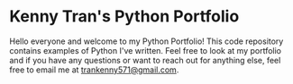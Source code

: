 # Kenny Tran's Python Portfolio
Hello everyone and welcome to my Python Portfolio! This code repository contains examples of Python I've written. Feel free to look at my portfolio and if you have any questions or want to reach out for anything else, feel free to email me at trankenny571@gmail.com.
